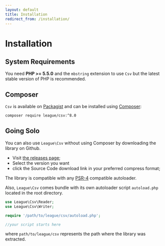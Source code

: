 ```yaml
---
layout: default
title: Installation
redirect_from: /installation/
---
```


# Installation

## System Requirements

You need **PHP >= 5.5.0** and the `mbstring` extension to use `Csv` but the latest stable version of PHP is recommended.

## Composer

`Csv` is available on [Packagist](https://packagist.org/packages/league/csv) and can be installed using [Composer](https://getcomposer.org/):

```bash
composer require league/csv:^8.0
```

## Going Solo

You can also use `League\Csv` without using Composer by downloading the library on Github.

- Visit [the releases page](https://github.com/thephpleague/csv/releases);
- Select the version you want
- click the Source Code download link in your preferred compress format;

The library is compatible with any [PSR-4](http://www.php-fig.org/psr/psr-4/) compatible autoloader.

Also, `League\Csv` comes bundle with its own autoloader script `autoload.php` located in the root directory.

```php
use League\Csv\Reader;
use League\Csv\Writer;

require '/path/to/league/csv/autoload.php';

//your script starts here
```

where `path/to/league/csv` represents the path where the library was extracted.
